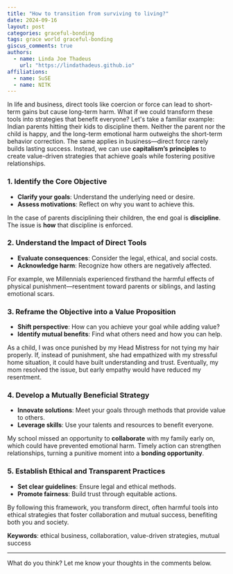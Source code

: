 ```yaml
---
title: "How to transition from surviving to living?"
date: 2024-09-16
layout: post
categories: graceful-bonding
tags: grace world graceful-bonding
giscus_comments: true
authors:
  - name: Linda Joe Thadeus
    url: "https://lindathadeus.github.io"
affiliations:
  - name: SuSE
  - name: NITK
---
```


In life and business, direct tools like coercion or force can lead to short-term gains but cause long-term harm. What if we could transform these tools into strategies that benefit everyone? Let's take a familiar example: Indian parents hitting their kids to discipline them. Neither the parent nor the child is happy, and the long-term emotional harm outweighs the short-term behavior correction. The same applies in business—direct force rarely builds lasting success. Instead, we can use **capitalism’s principles** to create value-driven strategies that achieve goals while fostering positive relationships.

### 1. Identify the Core Objective
- **Clarify your goals**: Understand the underlying need or desire.
- **Assess motivations**: Reflect on why you want to achieve this.

In the case of parents disciplining their children, the end goal is **discipline**. The issue is **how** that discipline is enforced.

### 2. Understand the Impact of Direct Tools
- **Evaluate consequences**: Consider the legal, ethical, and social costs.
- **Acknowledge harm**: Recognize how others are negatively affected.

For example, we Millennials experienced firsthand the harmful effects of physical punishment—resentment toward parents or siblings, and lasting emotional scars.

### 3. Reframe the Objective into a Value Proposition
- **Shift perspective**: How can you achieve your goal while adding value?
- **Identify mutual benefits**: Find what others need and how you can help.

As a child, I was once punished by my Head Mistress for not tying my hair properly. If, instead of punishment, she had empathized with my stressful home situation, it could have built understanding and trust. Eventually, my mom resolved the issue, but early empathy would have reduced my resentment.

### 4. Develop a Mutually Beneficial Strategy
- **Innovate solutions**: Meet your goals through methods that provide value to others.
- **Leverage skills**: Use your talents and resources to benefit everyone.

My school missed an opportunity to **collaborate** with my family early on, which could have prevented emotional harm. Timely action can strengthen relationships, turning a punitive moment into a **bonding opportunity**.

### 5. Establish Ethical and Transparent Practices
- **Set clear guidelines**: Ensure legal and ethical methods.
- **Promote fairness**: Build trust through equitable actions.

By following this framework, you transform direct, often harmful tools into ethical strategies that foster collaboration and mutual success, benefiting both you and society.

**Keywords**: ethical business, collaboration, value-driven strategies, mutual success

---

What do you think? Let me know your thoughts in the comments below.
